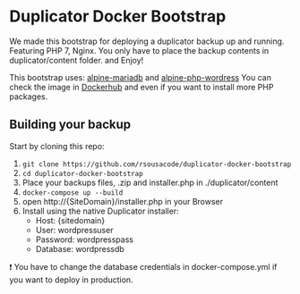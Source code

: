 # Duplicator Docker Bootstrap #
We made this bootstrap for deploying a duplicator backup up and running. Featuring PHP 7, Nginx. You only have to place the backup contents in duplicator/content folder. and Enjoy! 

This bootstrap uses:
[alpine-mariadb](https://github.com/yobasystems/alpine-mariadb) and [alpine-php-wordress](https://github.com/yobasystems/alpine-php-wordpress/releases)
You can check the image in [Dockerhub](https://hub.docker.com/r/yobasystems/alpine-php-wordpress/) and even if you want to install more PHP packages. 

## Building your backup ##

Start by cloning this repo:

1. `git clone https://github.com/rsousacode/duplicator-docker-bootstrap`
2. `cd duplicator-docker-bootstrap`
3. Place your backups files, .zip and installer.php in ./duplicator/content
4. `docker-compose up --build`
5. open http://{SiteDomain}/installer.php in your Browser
6. Install using the native Duplicator installer:
    *  Host: {sitedomain} 
    *  User: wordpressuser
    *  Password: wordpresspass
    *  Database: wordpressdb


:exclamation: You have to change the database credentials in docker-compose.yml if you want to deploy in production.


